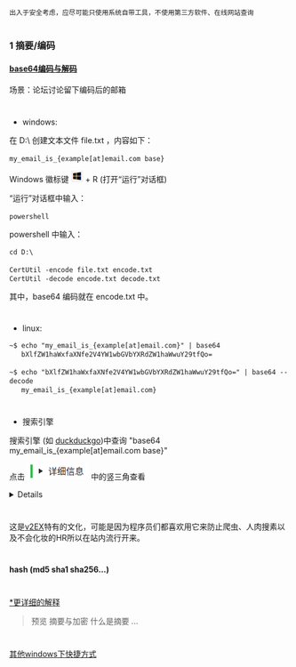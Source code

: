 `出入于安全考虑，应尽可能只使用系统自带工具，不使用第三方软件、在线网站查询`

#

### **1 摘要/编码**



#### [**base64编码与解码**](https://www.v2ex.com/t/482716)

场景：论坛讨论留下编码后的邮箱

#

- windows:

在 D:\ 创建文本文件 file.txt ，内容如下：

`my_email_is_{example[at]email.com base}`

Windows 徽标键 ![win-icon-WindowsLogo](https://github.com/expboat/sci-surf-manual/blob/master/images/win-icon-WindowsLogo.png) + R (打开“运行”对话框)

“运行”对话框中输入：

 `powershell`
 
powershell 中输入：

```
cd D:\

CertUtil -encode file.txt encode.txt
CertUtil -decode encode.txt decode.txt 
```

其中，base64 编码就在 encode.txt 中。

#

- linux:

```
~$ echo "my_email_is_{example[at]email.com}" | base64
   bXlfZW1haWxfaXNfe2V4YW1wbGVbYXRdZW1haWwuY29tfQo=

~$ echo "bXlfZW1haWxfaXNfe2V4YW1wbGVbYXRdZW1haWwuY29tfQo=" | base64 --decode 
   my_email_is_{example[at]email.com}
```

#

- 搜索引擎

搜索引擎 (如 [duckduckgo](https://www.duckduckgo.com))中查询 "base64 my_email_is_{example[at]email.com base}"  

点击 ![detail](https://github.com/expboat/sci-surf-manual/blob/master/images/part4_details_duckduckgo.png) 中的竖三角查看

<details>
  
![image](https://github.com/expboat/sci-surf-manual/blob/master/images/part4_tips_duckduckgo.png)

</details>

#



这是[v2EX](https://www.v2ex.com)特有的文化，可能是因为程序员们都喜欢用它来防止爬虫、人肉搜素以及不会化妆的HR所以在站内流行开来。


#

#### hash (md5 sha1 sha256...)

#

[*更详细的解释](/Part4/tips-message-digest.md)
> 预览 摘要与加密 什么是摘要 ...
#


[其他windows下快捷方式](https://support.microsoft.com/zh-cn/help/12445/windows-keyboard-shortcuts)
